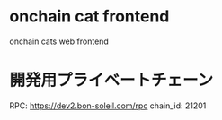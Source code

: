# onchain cat frontend
onchain cats web frontend

# 開発用プライベートチェーン
RPC: https://dev2.bon-soleil.com/rpc
chain_id: 21201


